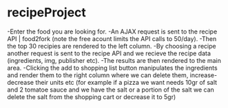 # recipeProject
-Enter the food you are looking for.
-An AJAX request is sent to the recipe API | food2fork (note the free acount limits the API calls to 50/day).
-Then the top 30 recipies are rendered to the left column.
-By choosing a recipe another request is sent to the recipe API and we recieve the recipe data (ingredients, img, publisher etc).
-The results are then rendered to the main area.
-Clicking the add to shopping list button manipulates the ingredients and render them to the right column where we can delete them, increase-decrease
their units etc
(for example if a pizza we want needs 10gr of salt and 2 tomatoe sauce and we have the salt or a portion of the salt we can delete the salt from the shopping
cart or decrease it to 5gr)
